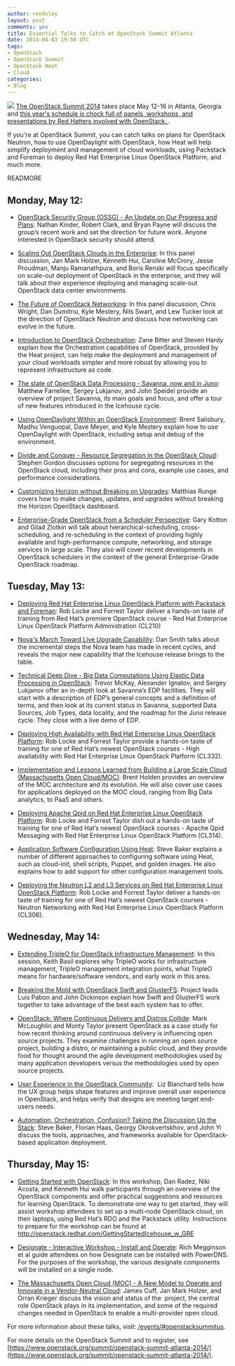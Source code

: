 ```yaml
---
author: rendsley
layout: post
comments: yes
title: Essential Talks to Catch at OpenStack Summit Atlanta
date: 2014-04-03 19:50 UTC
tags:
- OpenStack
- OpenStack Summit
- OpenStack Heat
- Cloud
categories:
- Blog
---
```

[![](blog/OpenStackATL.png)](https://www.openstack.org/summit/openstack-summit-atlanta-2014/) [The OpenStack Summit 2014](https://www.openstack.org/summit/openstack-summit-atlanta-2014/) takes place May 12-16 in Atlanta, Georgia and [this year's schedule is chock full of panels, workshops, and presentations by Red Hatters involved with OpenStack.
](http://openstacksummitmay2014atlanta.sched.org/). 

If you're at OpenStack Summit, you can catch talks on plans for OpenStack Neutron, how to use OpenDaylight with OpenStack, how Heat will help simplify deployment and management of cloud workloads, using Packstack and Foreman to deploy Red Hat Enterprise Linux OpenStack Platform, and much more.

READMORE

## Monday, May 12:

+ [OpenStack Security Group (OSSG) - An Update on Our Progress and Plans](/events/2014/#openstacksummitus--openstack-security-group-ossg-an-update-on-our-progress-and-plans): Nathan Kinder, Robert Clark, and Bryan Payne will discuss the group’s recent work and set the direction for future work. Anyone interested in OpenStack security should attend.

+ [Scaling Out OpenStack Clouds in the Enterprise](/events/2014/#openstacksummitus--scaling-out-openstack-clouds-in-the-enterprise): In this panel discussion, Jan Mark Holzer, Kenneth Hui, Caroline McCrory, Jesse Proudman, Manju Ramanathpura, and Boris Renski will focus specifically on scale-out deployment of OpenStack in the enterprise, and they will talk about their experience deploying and managing scale-out OpenStack data center environments.

+ [The Future of OpenStack Networking](/events/2014/#openstacksummitus--the-future-of-openstack-networking): In this panel discussion, Chris Wright, Dan Dumitriu, Kyle Mestery, Nils Swart, and Lew Tucker look at the direction of OpenStack Neutron and discuss how networking can evolve in the future.

+ [Introduction to OpenStack Orchestration](/events/2014/#openstacksummitus--introduction-to-openstack-orchestration): Zane Bitter and Steven Hardy explain how the Orchestration capabilities of OpenStack, provided by the Heat project, can help make the deployment and management of your cloud workloads simpler and more robust by allowing you to represent infrastructure as code.

+ [The state of OpenStack Data Processing - Savanna, now and in Juno](/events/2014/#openstacksummitus--the-state-of-openstack-data-processing-savanna-now-and-in-juno): Matthew Farrellee, Sergey Lukjanov, and John Speidel provide an overview of project Savanna, its main goals and focus, and offer a tour of new features introduced in the Icehouse cycle.

+ [Using OpenDaylight Within an OpenStack Environment](/events/2014/#openstacksummitus--using-opendaylight-within-an-openstack-environment): Brent Salisbury, Madhu Venguopal, Dave Meyer, and Kyle Mestery explain how to use OpenDaylight with OpenStack, including setup and debug of the environment.

+ [Divide and Conquer - Resource Segregation in the OpenStack Cloud](/events/2014/#openstacksummitus--divide-and-conquer-resource-segregation-in-the-openstack-cloud): Stephen Gordon discusses options for segregating resources in the OpenStack cloud, including their pros and cons, example use cases, and performance considerations.

+ [Customizing Horizon without Breaking on Upgrades](/events/2014/#openstacksummitus--customizing-horizon-without-breaking-on-upgrades): Matthias Runge covers how to make changes, updates, and upgrades without breaking the Horizon OpenStack dashboard.

+ [Enterprise-Grade OpenStack from a Scheduler Perspective](/events/2014/#openstacksummitus--enterprise-grade-scheduling-enterprise-grade-openstack-from-a-scheduler-perspective): Gary Kotton and Gilad Zlotkin will talk about hierarchical-scheduling, cross-scheduling, and re-scheduling in the context of providing highly available and high-performance compute, networking, and storage services in large scale. They also will cover recent developments in OpenStack schedulers in the context of the general Enterprise-Grade OpenStack roadmap.

## Tuesday, May 13:

+ [Deploying Red Hat Enterprise Linux OpenStack Platform with Packstack and Foreman](/events/2014/#openstacksummitus--deploying-red-hat-enterprise-linux-openstack-platform-with-packstack-and-foreman): Rob Locke and Forrest Taylor deliver a hands-on taste of training from Red Hat’s premiere OpenStack course - Red Hat Enterprise Linux OpenStack Platform Administration (CL210)

+ [Nova's March Toward Live Upgrade Capability](/events/2014/#openstacksummitus--nova-s-march-towards-live-upgrade-capability): Dan Smith talks about the incremental steps the Nova team has made in recent cycles, and reveals the major new capability that the Icehouse release brings to the table.

+ [Technical Deep Dive - Big Data Computations Using Elastic Data Processing in OpenStack](/events/2014/#openstacksummitus--technical-deep-dive-big-data-computations-using-elastic-data-processing-in-openstack-cloud): Trevor McKay, Alexander Ignatov, and Sergey Lukjanov offer an in-depth look at Savanna’s EDP facilities. They will start with a description of EDP’s general concepts and a definition of terms, and then look at its current status in Savanna, supported Data Sources, Job Types, data locality, and the roadmap for the Juno release cycle. They close with a live demo of EDP. 

+ [Deploying High Availability with Red Hat Enterprise Linux OpenStack Platform](/events/2014/#openstacksummitus--deploying-high-availability-with-red-hat-enterprise-linux-openstack-platform): Rob Locke and Forrest Taylor provide a hands-on taste of training for one of Red Hat’s newest OpenStack courses - High availability with Red Hat Enterprise Linux OpenStack Platform (CL332).

+ [Implementation and Lessons Learned from Building a Large Scale Cloud (Massachusetts Open Cloud/MOC)](/events/2014/#openstacksummitus--implementation-and-lessons-learned-from-building-a-large-scale-cloud-massachusetts-open-cloud-moc): Brent Holden provides an overview of the MOC architecture and its evolution. He will also cover use cases for applications deployed on the MOC cloud, ranging from Big Data analytics, to PaaS and others.

+ [Deploying Apache Qpid on Red Hat Enterprise Linux OpenStack Platform](/events/2014/#openstacksummitus--deploying-apache-qpid-on-red-hat-enterprise-linux-openstack-platform): Rob Locke and Forrest Taylor dish out a hands-on taste of training for one of Red Hat’s newest OpenStack courses - Apache Qpid Messaging with Red Hat Enterprise Linux OpenStack Platform (CL314). 

+ [Application Software Configuration Using Heat](/events/2014/#openstacksummitus--application-software-configuration-using-heat): Steve Baker explains a number of different approaches to configuring software using Heat, such as cloud-init, shell scripts, Puppet, and golden images. He also explains how to add support for other configuration management tools.

+ [Deploying the Neutron L2 and L3 Services on Red Hat Enterprise Linux OpenStack Platform](/events/2014/#openstacksummitus--deploying-the-neutron-l2-and-l3-services-on-red-hat-enterprise-linux-openstack-platform): Rob Locke and Forrest Taylor deliver a hands-on taste of training for one of Red Hat’s newest OpenStack courses - Neutron Networking with Red Hat Enterprise Linux OpenStack Platform (CL306).

## Wednesday, May 14:

+ [Extending TripleO for OpenStack Infrastructure Management](/events/2014/#openstacksummitus--extending-tripleo-for-openstack-infrastructure-management): In this session, Keith Basil explores why TripleO works for infrastructure management, TripleO management integration points, what TripleO means for hardware/software vendors, and early work in this area.

+ [Breaking the Mold with OpenStack Swift and GlusterFS](/events/2014/#openstacksummitus--breaking-the-mold-with-openstack-swift-and-glusterfs): Project leads Luis Pabon and John Dickinson explain how Swift and GlusterFS work together to take advantage of the best each system has to offer.

+ [OpenStack: Where Continuous Delivery and Distros Collide](/events/2014/#openstacksummitus--openstack-where-continuous-delivery-and-distros-collide): Mark McLoughlin and Monty Taylor present OpenStack as a case study for how recent thinking around continuous delivery is influencing open source projects. They examine challenges in running an open source project, building a distro, or maintaining a public cloud, and they provide food for thought around the agile development methodologies used by many application developers versus the methodologies used by open source projects.

+ [User Experience in the OpenStack Community](/events/2014/#openstacksummitus--user-experience-in-the-openstack-community): 
Liz Blanchard tells how the UX group helps shape features and improve overall user experience in OpenStack, and helps verify that designs are meeting target end-users needs.

+ [Automation, Orchestration, Confusion? Taking the Discussion Up the Stack](/events/2014/#openstacksummitus--automation-orchestration-confusion-taking-the-discussion-up-the-stack): Steve Baker, Florian Haas, Georgy Okrokvertskhov, and John Yi discuss the tools, approaches, and frameworks available for OpenStack-based application deployment.

## Thursday, May 15:

+ [Getting Started with OpenStack](/events/2014/#openstacksummitus--getting-started-with-openstack): In this workshop, Dan Radez, Niki Acosta, and Kenneth Hui walk participants through an overview of the OpenStack components and offer practical suggestions and resources for learning OpenStack. To demonstrate one way to get started, they will assist workshop attendees to set up a multi-node OpenStack cloud, on their laptops, using Red Hat’s RDO and the Packstack utility. Instructions to prepare for the workshop can be found at http://openstack.redhat.com/GettingStartedIcehouse_w_GRE

+ [Designate - Interactive Workshop - Install and Operate](/events/2014/#openstacksummitus--designate-interactive-workshop-install-and-operate): Rich Megginson et al guide attendees on how Designate can be installed with PowerDNS. For the purposes of the workshop, the various designate components will be installed on a single node.

+ [The Massachusetts Open Cloud (MOC) - A New Model to Operate and Innovate in a Vendor-Neutral Cloud](/events/2014/#openstacksummitus--the-massachusetts-open-cloud-moc-a-new-model-to-operate-and-innovate-in-a-vendor-neutral-cloud): James Cuff, Jan Mark Holzer, and Orran Krieger discuss the vision and status of the  project, the central role OpenStack plays in its implementation, and some of the required changes needed in OpenStack to enable a multi-provider open cloud.

For more information about these talks, visit: [/events/#openstacksummitus](/events/2014/#openstacksummitus).

For more details on the OpenStack Summit and to register, see [https://www.openstack.org/summit/openstack-summit-atlanta-2014/](https://www.openstack.org/summit/openstack-summit-atlanta-2014/).

